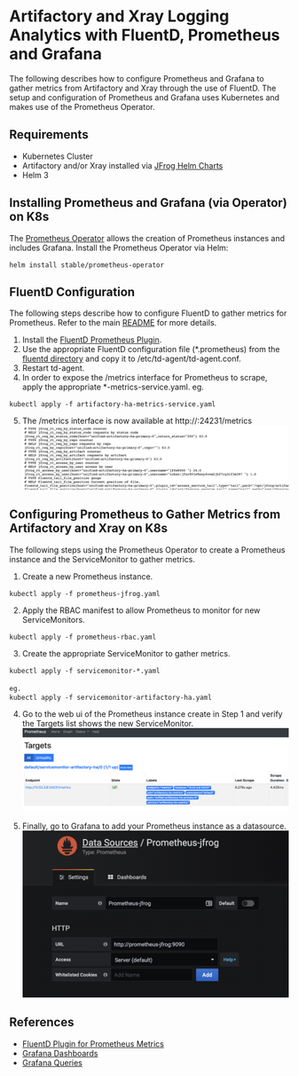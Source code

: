 # Artifactory and Xray Logging Analytics with FluentD, Prometheus and Grafana
The following describes how to configure Prometheus and Grafana to gather metrics from Artifactory and Xray through the use of FluentD. The setup and configuration of Prometheus and Grafana uses Kubernetes and makes use of the Prometheus Operator.

## Requirements
* Kubernetes Cluster
* Artifactory and/or Xray installed via [JFrog Helm Charts](https://github.com/jfrog/charts)
* Helm 3

## Installing Prometheus and Grafana (via Operator) on K8s
The [Prometheus Operator](https://coreos.com/operators/prometheus/docs/latest/) allows the creation of Prometheus instances and includes Grafana. Install the Prometheus Operator via Helm:

```
helm install stable/prometheus-operator
```

## FluentD Configuration
The following steps describe how to configure FluentD to gather metrics for Prometheus. Refer to the main [README](../README.md) for more details.
1. Install the [FluentD Prometheus Plugin](https://github.com/fluent/fluent-plugin-prometheus).
2. Use the appropriate FluentD configuration file (*.prometheus) from the [fluentd directory](../fluentd) and copy it to /etc/td-agent/td-agent.conf.
3. Restart td-agent.
4. In order to expose the /metrics interface for Prometheus to scrape, apply the appropriate *-metrics-service.yaml.
eg.
```
kubectl apply -f artifactory-ha-metrics-service.yaml
```
5. The /metrics interface is now available at http://<service>:24231/metrics
![metrics](images/metrics.png)

## Configuring Prometheus to Gather Metrics from Artifactory and Xray on K8s
The following steps using the Prometheus Operator to create a Prometheus instance and the ServiceMonitor to gather metrics.
1. Create a new Prometheus instance.
```
kubectl apply -f prometheus-jfrog.yaml
```
2. Apply the RBAC manifest to allow Prometheus to monitor for new ServiceMonitors.
```
kubectl apply -f prometheus-rbac.yaml
```
3. Create the appropriate ServiceMonitor to gather metrics.
```
kubectl apply -f servicemonitor-*.yaml

eg.
kubectl apply -f servicemonitor-artifactory-ha.yaml
```
4. Go to the web ui of the Prometheus instance create in Step 1 and verify the Targets list shows the new ServiceMonitor.
![targets](images/targets.png)

5. Finally, go to Grafana to add your Prometheus instance as a datasource.
![datasource](images/datasource.png)

## References
* [FluentD Plugin for Prometheus Metrics](https://github.com/fluent/fluent-plugin-prometheus#supported-metric-types)
* [Grafana Dashboards](https://grafana.com/docs/grafana/latest/features/dashboard/dashboards/)
* [Grafana Queries](https://prometheus.io/docs/prometheus/latest/querying/basics/)